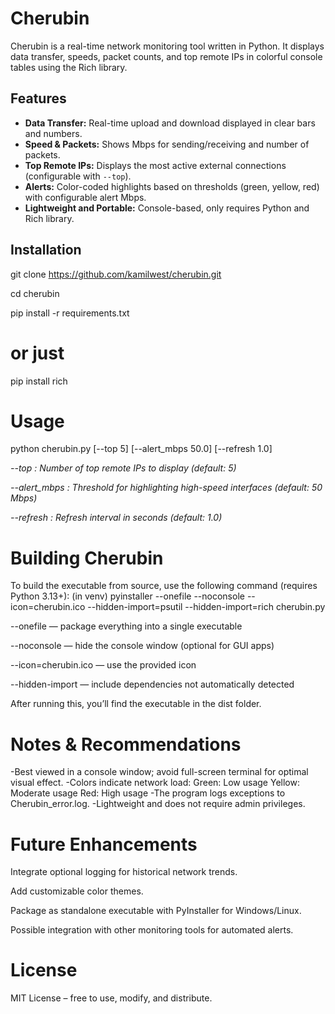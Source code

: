 # Cherubin

Cherubin is a real-time network monitoring tool written in Python. It displays data transfer, speeds, packet counts, and top remote IPs in colorful console tables using the Rich library.

## Features
- **Data Transfer:** Real-time upload and download displayed in clear bars and numbers.  
- **Speed & Packets:** Shows Mbps for sending/receiving and number of packets.  
- **Top Remote IPs:** Displays the most active external connections (configurable with `--top`).  
- **Alerts:** Color-coded highlights based on thresholds (green, yellow, red) with configurable alert Mbps.  
- **Lightweight and Portable:** Console-based, only requires Python and Rich library.  

## Installation
git clone https://github.com/kamilwest/cherubin.git

cd cherubin

pip install -r requirements.txt

# or just
pip install rich

# Usage

python cherubin.py [--top 5] [--alert_mbps 50.0] [--refresh 1.0]

*--top : Number of top remote IPs to display (default: 5)*

*--alert_mbps : Threshold for highlighting high-speed interfaces (default: 50 Mbps)*

*--refresh : Refresh interval in seconds (default: 1.0)*

# Building Cherubin

To build the executable from source, use the following command (requires Python 3.13+):
(in venv) 
pyinstaller --onefile --noconsole --icon=cherubin.ico --hidden-import=psutil --hidden-import=rich cherubin.py

--onefile — package everything into a single executable

--noconsole — hide the console window (optional for GUI apps)

--icon=cherubin.ico — use the provided icon

--hidden-import — include dependencies not automatically detected

After running this, you’ll find the executable in the dist folder.

# Notes & Recommendations

-Best viewed in a console window; avoid full-screen terminal for optimal visual effect.
-Colors indicate network load:
    Green: Low usage
    Yellow: Moderate usage
    Red: High usage
-The program logs exceptions to Cherubin_error.log.
-Lightweight and does not require admin privileges.

# Future Enhancements

Integrate optional logging for historical network trends.

Add customizable color themes.

Package as standalone executable with PyInstaller for Windows/Linux.

Possible integration with other monitoring tools for automated alerts.

# License

MIT License – free to use, modify, and distribute.
